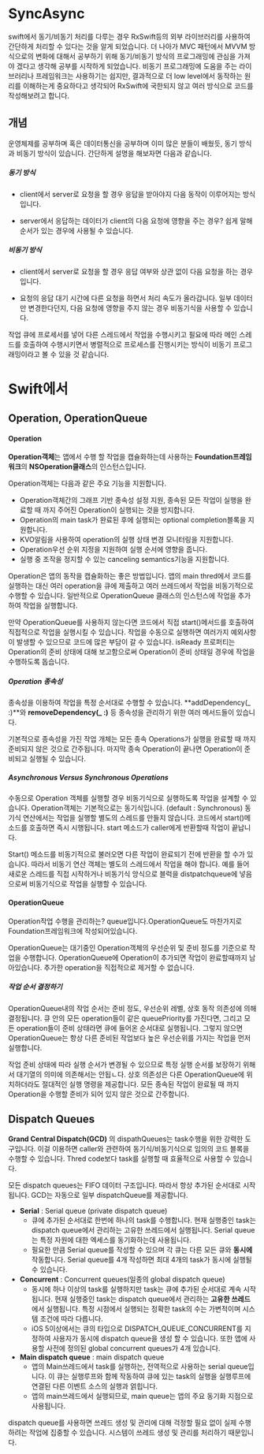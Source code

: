 # SyncAsync
swift에서 동기/비동기 처리를 다루는 경우 RxSwift등의 외부 라이브러리를 사용하여 간단하게 처리할 수 있다는 것을 알게 되었습니다. 더 나아가 MVC 패턴에서 MVVM 방식으로의 변화에 대해서 공부하기 위해 동기/비동기 방식의 프로그래밍에 관심을 가져야 겠다고 생각해 공부를 시작하게 되었습니다. 비동기 프로그래밍에 도움을 주는 라이브러리나 프레임워크는 사용하기는 쉽지만, 결과적으로 더 low level에서 동작하는 원리를 이해하는게 중요하다고 생각되어 RxSwift에 국한되지 않고 여러 방식으로 코드를 작성해보려고 합니다.

## 개념

운영체제를 공부하며 혹은 데이터통신을 공부하며 이미 많은 분들이 배웠듯, 동기 방식과 비동기 방식이 있습니다. 간단하게 설명을 해보자면 다음과 같습니다.

##### 동기 방식

- client에서 server로 요청을 할 경우 응답을 받아야지 다음 동작이 이루어지는 방식입니다.

- server에서 응답하는 데이터가 client의 다음 요청에 영향을 주는 경우? 쉽게 말해 순서가 있는 경우에 사용될 수 있습니다.

#####  비동기 방식

-  client에서 server로 요청을 할 경우 응답 여부와 상관 없이 다음 요청을 하는 경우입니다.

- 요청의 응답 대기 시간에 다른 요청을 하면서 처리 속도가 올라갑니다. 일부 데이터만 변경한다던지, 다음 요청에 영향을 주지 않는 경우 비동기식을 사용할 수 있습니다.

작업 큐에 프로세서를 넣어 다른 스레드에서 작업을 수행시키고 필요에 따라 메인 스레드를 호출하여 수행시키면서 병렬적으로 프로세스를 진행시키는 방식이 비동기 프로그래밍이라고 볼 수 있을 것 같습니다.

# Swift에서 

## Operation, OperationQueue

#### Operation

**Operation객체**는 앱에서 수행 할 작업을 캡슐화하는데 사용하는 **Foundation프레임워크**의 **NSOperation클래스**의 인스턴스입니다. 

Operation객체는 다음과 같은 주요 기능을 지원합니다.

- Operation객체간의 그래프 기반 종속성 설정 지원, 종속된 모든 작업이 실행을 완료할 때 까지 주어진 Operation이 실행되는 것을 방지합니다.
- Operation의 main task가 완료된 후에 실행되는 optional completion블록을 지원합니다.
- KVO알림을 사용하여 operation의 실행 상태 변경 모니터링을 지원합니다.
- Operation우선 순위 지정을 지원하여 실행 순서에 영향을 줍니다.
- 실행 중 조작을 정지할 수 있는 canceling semantics기능을 지원합니다.

Operation은 앱의 동작을 캡슐화하는 좋은 방법입니다. 앱의 main thred에서 코드를 실행하는 대신 여러 operation을 큐에 제출하고 여러 쓰레드에서 작업을 비동기적으로 수행할 수 있습니다. 일반적으로 OperationQueue 클래스의 인스턴스에 작업을 추가하여 작업을 실행합니다.

만약 OperationQueue를 사용하지 않는다면 코드에서 직접 start()메서드를 호출하여 직접적으로 작업을 실행시킬 수 있습니다. 작업을 수동으로 실행하면 여러가지 예외사항이 발생할 수 있으므로 코드에 많은 부담이 갈 수 있습니다. isReady 프로퍼티는 Operation의 준비 상태에 대해 보고함으로써 Operation이 준비 상태일 경우에 작업을 수행하도록 돕습니다.

##### Operation 종속성

종속성을 이용하여 작업을 특정 순서대로 수행할 수 있습니다. **addDependency(_ :)**와 **removeDependency(_ :)** 등 종속성을 관리하기 위한 여러 메서드들이 있습니다. 

기본적으로 종속성을 가진 작업 개체는 모든 종속 Operations가 실행을 완료할 때 까지 준비되지 않은 것으로 간주됩니다. 마지막 종속 Operation이 끝나면 Operation이 준비되고 실행될 수 있습니다.

##### Asynchronous Versus Synchronous Operations

수동으로 Operation 객체를 실행할 경우 비동기식으로 실행하도록 작업을 설계할 수 있습니다. Operation객체는 기본적으로는 동기식입니다. (default : Synchronous) 동기식 연산에서는 작업을 실행할 별도의 스레드를 만들지 않습니다. 코드에서 start()메소드를 호출하면 즉시 시행됩니다. start 메소드가 caller에게 반환할때 작업이 끝납니다.

Start() 메소드를 비동기적으로 불러오면 다른 작업이 완료되기 전에 반환을 할 수가 있습니다. 따라서 비동기 연산 객체는 별도의 스레드에서 작업을 해야 합니다. 예를 들어 새로운 스레드를 직접 시작하거나 비동기식 앙식으로 블럭을 distpatchqueue에 넣음으로써 비동기식으로 작업을 실행할 수 있습니다.

#### OperationQueue

Operation작업 수행을 관리하는? queue입니다.OperationQueue도 마찬가지로 Foundation프레임워크에 작성되어있습니다. 

OperationQueue는 대기중인 Operation객체의 우선순위 및 준비 정도를 기준으로 작업을 수행합니다. OperationQueue에 Operation이 추가되면 작업이 완료할때까지 남아있습니다. 추가한 operation을 직접적으로 제거할 수 없습니다.

##### 작업 순서 결정하기

OperationQueue내의 작업 순서는 준비 정도, 우선순위 레벨, 상호 동작 의존성에 의해 결정됩니다. 큐 안의 모든 operation들이 같은 queuePriority를 가진다면, 그리고 모든 operation들이 준비 상태라면 큐에 들어온 순서대로 실행됩니다. 그렇지 않으면 OperationQueue는 항상 다른 준비된 작업보다 높은 우선순위를 가지는 작업을 먼저 실행합니다.

작업 준비 상태에 따라 실행 순서가 변경될 수 있으므로 특정 실행 순서를 보장하기 위해서 대기열의 의미에 의존해서는 안됩ㄴ다. 상호 의존성은 다른 OperationQueue에 위치하더라도 절대적인 실행 명령을 제공합니다. 모든 종속된 작업이 완료될 때 까지 Operation을 수행할 준비가 되어 있지 않은 것으로 간주합니다.

## Dispatch Queues

**Grand Central Dispatch(GCD)** 의 dispathQueues는 task수행을 위한 강력한 도구입니다. 이걸 이용하면 caller와 관련하여 동기식/비동기식으로 임의의 코드 블록을 수행할 수 있습니다. Thred code보다 task를 실행할 때 효율적으로 사용할 수 있습니다.

모든 dispatch queues는 FIFO 데이터 구조입니다. 따라서 항상 추가된 순서대로 시작됩니다. GCD는 자동으로 일부 dispatchQueue를 제공합니다.

* **Serial** : Serial queue (private dispatch queue)
  * 큐에 추가된 순서대로 한번에 하나의 task를 수행합니다. 현재 실행중인 task는 dispatch queue에서 관리하는 고유한 쓰레드에서 실행됩니다. Serial queue는 특정 자원에 대한 엑세스를 동기화하는데 사용됩니다. 
  * 필요한 만큼 Serial queue를 작성할 수 있으며 각 큐는 다른 모든 큐와 **동시에**작동합니다. Serial queue를 4개 작성하면 최대 4개의 task가 동시에 실행될 수 있습니다.
* **Concurrent** : Concurrent queues(일종의 global dispatch queue)
  * 동시에 하나 이상의 task를 실행하지만 task는 큐에 추가된 순서대로 계속 시작됩니다. 현재 실행중인 task는 dispatch queue에서 관리하는 **고유한 쓰레드**에서 실행됩니다. 특정 시점에서 실행되는 정확한 task의 수는 가변적이며 시스템 조건에 따라 다릅니다.
  * iOS 5이상에서는 큐의 타입으로 DISPATCH_QUEUE_CONCURRENT를 지정하여 사용자가 동시에 dispatch queue을 생성 할 수 있습니다. 또한 앱에 사용할 사전에 정의된 global concurrent queues가 4개 있습니다.
* **Main dispatch queue** : main dispatch queue
  * 앱의 Main쓰레드에서 task를 실행하는, 전역적으로 사용하는 serial queue입니다. 이 큐는 실행루프와 함께 작동하여 큐에 있는 task의 실행을 실행루프에 연결된 다른 이벤트 소스의 실행과 얽힙니다. 
  * 앱의 main쓰레드에서 실행되므로, main queue는 앱의 주요 동기화 지점으로 사용됩니다. 

dispatch queue를 사용하면 쓰레드 생성 및 관리에 대해 걱정할 필요 없이 실제 수행하려는 작업에 집중할 수 있습니다. 시스템이 쓰레드 생성 및 관리를 처리하기 때문입니다. 

